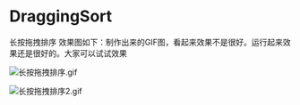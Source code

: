# DraggingSort
长按拖拽排序
效果图如下：制作出来的GIF图，看起来效果不是很好。运行起来效果还是很好的。大家可以试试效果

![长按拖拽排序.gif](http://upload-images.jianshu.io/upload_images/1338042-b135264487f395c1.gif?imageMogr2/auto-orient/strip)


![长按拖拽排序2.gif](http://upload-images.jianshu.io/upload_images/1338042-531a0b521ac58008.gif?imageMogr2/auto-orient/strip)
